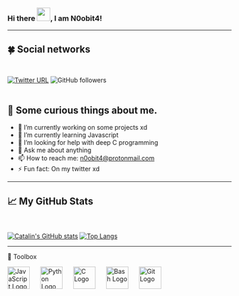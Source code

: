 ### Hi there <img src="https://raw.githubusercontent.com/MartinHeinz/MartinHeinz/master/wave.gif" width="30px">, I am N0obit4!

---
## &#x1F340; Social networks
<br>

[![Twitter URL](https://img.shields.io/twitter/url?label=Twitter%20profile&style=social&url=https://twitter.com/n0obit4)](https://twitter.com/n0obit4)
![GitHub followers](https://img.shields.io/github/followers/n0obit4?label=Github%20followers&style=social)
<br>
<br>

## &#x1F62C; Some curious things about me.

- 🔭 I’m currently working on some projects xd
- 🌱 I’m currently learning Javascript
- 🤔 I’m looking for help with deep C programming
- 💬 Ask me about anything
- 📫 How to reach me: n0obit4@protonmail.com
- ⚡ Fun fact: On my twitter xd

---

## &#x1f4c8; My GitHub Stats
<br>

[![Catalin's GitHub stats](https://github-readme-stats.vercel.app/api?username=n0obit4&show_icons=true&theme=synthwave)](https://github.com/n0obit4) [![Top Langs](https://github-readme-stats.vercel.app/api/top-langs/?username=n0obit4&show_icons=true&theme=synthwave)](https://github.com/n0obit4)    

---

🧰 Toolbox

<img src="https://cdn.worldvectorlogo.com/logos/logo-javascript.svg" style="margin-right:20px" alt="JavaScript Logo" width="50" height="50"/> 
<img src="https://cdn.worldvectorlogo.com/logos/python-5.svg" style="margin-right:20px" alt="Python Logo" width="50" height="50"/>
<img src="https://cdn.worldvectorlogo.com/logos/c-1.svg" style="margin-right:20px" alt="C Logo" width="50" height="50"/>
<img src="https://cdn.worldvectorlogo.com/logos/bash-1.svg" style="margin-right:20px" alt="Bash Logo" width="50" height="50"/>
<img src="https://cdn.worldvectorlogo.com/logos/git.svg" style="margin-right:20px" alt="Git Logo" width="50" height="50"/>
